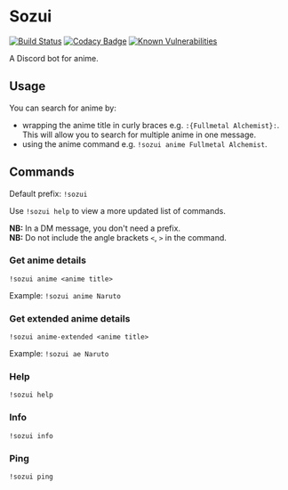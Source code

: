 # Sozui

[![Build Status](https://travis-ci.org/ColMarek/Sozui.svg?branch=master)](https://travis-ci.org/ColMarek/Sozui)
[![Codacy Badge](https://api.codacy.com/project/badge/Grade/17a474d963f14101b480b98fa25f8f40)](https://www.codacy.com/app/ColMarek/Sozui?utm_source=github.com&utm_medium=referral&utm_content=ColMarek/Sozui&utm_campaign=Badge_Grade)
[![Known Vulnerabilities](https://snyk.io/test/github/ColMarek/Sozui/badge.svg?targetFile=package.json)](https://snyk.io/test/github/ColMarek/Sozui?targetFile=package.json)

A Discord bot for anime.

## Usage

You can search for anime by:

- wrapping the anime title in curly braces e.g. `:{Fullmetal Alchemist}:`. This will allow you to search for multiple anime in one message.
- using the anime command e.g. `!sozui anime Fullmetal Alchemist`.

## Commands

Default prefix: `!sozui`

Use `!sozui help` to view a more updated list of commands.

**NB:** In a DM message, you don't need a prefix.  
**NB:** Do not include the angle brackets `<`, `>` in the command.

### Get anime details

`!sozui anime <anime title>`

Example: `!sozui anime Naruto`

### Get extended anime details

`!sozui anime-extended <anime title>`

Example: `!sozui ae Naruto`

### Help

`!sozui help`

### Info

`!sozui info`

### Ping

`!sozui ping`
